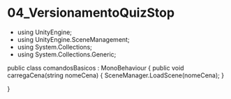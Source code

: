 # 04_VersionamentoQuizStop

 - using UnityEngine;
 - using UnityEngine.SceneManagement;
 - using System.Collections;
 - using System.Collections.Generic;

public class comandosBasicos : MonoBehaviour
{
    public void carregaCena(string nomeCena)
    {
        SceneManager.LoadScene(nomeCena);
    }
    
    
}
